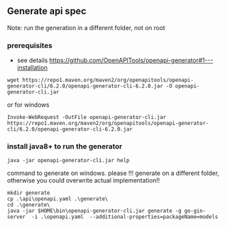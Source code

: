 ## Generate api spec
Note: run the generation in a different folder, not on root

### prerequisites
- see details https://github.com/OpenAPITools/openapi-generator#1---installation
```
wget https://repo1.maven.org/maven2/org/openapitools/openapi-generator-cli/6.2.0/openapi-generator-cli-6.2.0.jar -O openapi-generator-cli.jar
```
or for windows 
```
Invoke-WebRequest -OutFile openapi-generator-cli.jar https://repo1.maven.org/maven2/org/openapitools/openapi-generator-cli/6.2.0/openapi-generator-cli-6.2.0.jar
```
### install java8+ to run the generator
```
java -jar openapi-generator-cli.jar help
```

command to generate on windows.
please !!! generate on a different folder, otherwise you could overwrite actual implementation!!
```
mkdir generate
cp .\api\openapi.yaml .\generate\
cd .\generate\
java -jar $HOME\bin\openapi-generator-cli.jar generate -g go-gin-server  -i .\openapi.yaml  --additional-properties=packageName=models
```